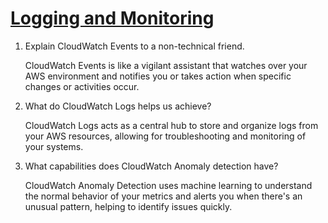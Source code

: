# [Logging and Monitoring](https://www.citrusconsulting.com/introduction-to-aws-cloudwatch/)

1. Explain CloudWatch Events to a non-technical friend.


    CloudWatch Events is like a vigilant assistant that watches over your AWS environment and notifies you or takes action when specific changes or activities occur.
2. What do CloudWatch Logs helps us achieve?

    CloudWatch Logs acts as a central hub to store and organize logs from your AWS resources, allowing for troubleshooting and monitoring of your systems.

3. What capabilities does CloudWatch Anomaly detection have?

    CloudWatch Anomaly Detection uses machine learning to understand the normal behavior of your metrics and alerts you when there's an unusual pattern, helping to identify issues quickly.